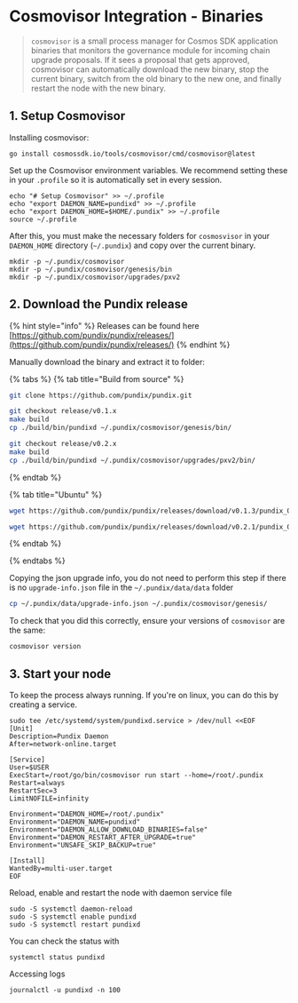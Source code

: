 # Cosmovisor Integration - Binaries

> `cosmovisor` is a small process manager for Cosmos SDK application binaries that monitors the governance module for incoming chain upgrade proposals. If it sees a proposal that gets approved, cosmovisor can automatically download the new binary, stop the current binary, switch from the old binary to the new one, and finally restart the node with the new binary.

## 1. Setup Cosmovisor

Installing cosmovisor:

```
go install cosmossdk.io/tools/cosmovisor/cmd/cosmovisor@latest
```

Set up the Cosmovisor environment variables. We recommend setting these in your `.profile` so it is automatically set in every session.

```
echo "# Setup Cosmovisor" >> ~/.profile
echo "export DAEMON_NAME=pundixd" >> ~/.profile
echo "export DAEMON_HOME=$HOME/.pundix" >> ~/.profile
source ~/.profile
```

After this, you must make the necessary folders for `cosmosvisor` in your `DAEMON_HOME` directory (`~/.pundix`) and copy over the current binary.

```
mkdir -p ~/.pundix/cosmovisor
mkdir -p ~/.pundix/cosmovisor/genesis/bin
mkdir -p ~/.pundix/cosmovisor/upgrades/pxv2
```

## 2. Download the Pundix release

{% hint style="info" %}
Releases can be found here [https://github.com/pundix/pundix/releases/](https://github.com/pundix/pundix/releases/)
{% endhint %}

Manually download the binary and extract it to folder:

{% tabs %}
{% tab title="Build from source" %}
```sh
git clone https://github.com/pundix/pundix.git
```

```sh
git checkout release/v0.1.x
make build
cp ./build/bin/pundixd ~/.pundix/cosmovisor/genesis/bin/
```

```sh
git checkout release/v0.2.x
make build
cp ./build/bin/pundixd ~/.pundix/cosmovisor/upgrades/pxv2/bin/
```
{% endtab %}

{% tab title="Ubuntu" %}
```sh
wget https://github.com/pundix/pundix/releases/download/v0.1.3/pundix_0.1.3_Linux_x86_64.tar.gz && tar -xvf pundix_0.1.3_Linux_x86_64.tar.gz -C ~/.pundix/cosmovisor/genesis/

wget https://github.com/pundix/pundix/releases/download/v0.2.1/pundix_0.2.1_Linux_x86_64.tar.gz && tar -xvf pundix_0.2.1_Linux_x86_64.tar.gz -C ~/.pundix/cosmovisor/upgrades/pxv2/
```
{% endtab %}

{% endtabs %}

Copying the json upgrade info, you do not need to perform this step if there is no `upgrade-info.json` file in the `~/.pundix/data/data` folder

```sh
cp ~/.pundix/data/upgrade-info.json ~/.pundix/cosmovisor/genesis/
```

To check that you did this correctly, ensure your versions of `cosmovisor` are the same:

```
cosmovisor version
```

## 3. Start your node

To keep the process always running. If you're on linux, you can do this by creating a service.

```
sudo tee /etc/systemd/system/pundixd.service > /dev/null <<EOF
[Unit]
Description=Pundix Daemon
After=network-online.target

[Service]
User=$USER
ExecStart=/root/go/bin/cosmovisor run start --home=/root/.pundix
Restart=always
RestartSec=3
LimitNOFILE=infinity

Environment="DAEMON_HOME=/root/.pundix"
Environment="DAEMON_NAME=pundixd"
Environment="DAEMON_ALLOW_DOWNLOAD_BINARIES=false"
Environment="DAEMON_RESTART_AFTER_UPGRADE=true"
Environment="UNSAFE_SKIP_BACKUP=true"

[Install]
WantedBy=multi-user.target
EOF
```

Reload, enable and restart the node with daemon service file

```
sudo -S systemctl daemon-reload
sudo -S systemctl enable pundixd
sudo -S systemctl restart pundixd
```

You can check the status with

```
systemctl status pundixd
```

Accessing logs

```
journalctl -u pundixd -n 100
```